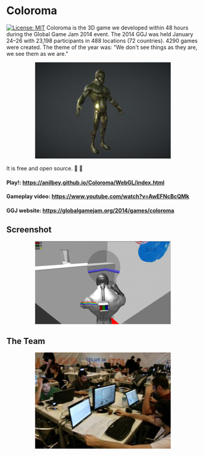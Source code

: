 # Coloroma
[![License: MIT](https://img.shields.io/badge/License-MIT-green.svg)](https://opensource.org/licenses/MIT)
Coloroma is the 3D game we developed within 48 hours during the Global Game Jam 2014 event.
The 2014 GGJ was held January 24–26 with 23,198 participants in 488 locations (72 countries). 4290 games were created.
The theme of the year was: "We don't see things as they are, we see them as we are."

<p align="center">
  <img src="doc/images/kartush.jpg" />
</p>

It is free and open source. :clap: :tada:

#### Play!: https://anilbey.github.io/Coloroma/WebGL/index.html

#### Gameplay video: https://www.youtube.com/watch?v=AwEFNcBcQMk

#### GGJ website: https://globalgamejam.org/2014/games/coloroma

## Screenshot

<p align="center">
  <img src="doc/images/coloromagame.png" />
</p>

## The Team

<p align="center">
  <img src="doc/images/ggj14_1.jpg" />
</p>
